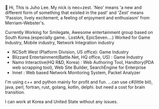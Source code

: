 👋 Hi, This is Juho Lee. My nick is neo+zest. 'Neo' means 'a new and different form of something that existed in the past' and 'Zest' means 'Passion, 	lively excitement; a feeling of enjoyment and enthusiasm' from Merriam-Webster's.

Currently Working for Smilegate, Awesome entertainment group based on South Korea.(especially game.. LostArk, EpicSeven....)
Worked for Game Industry, Mobile industry, Network Integration industry
 - NCSoft West (Platform Division, US office): Game Industry
 - Blizzard Entertainment(Battle.Net, HQ office, US) : Game Industry
 - Namo Interactive(HQ R&D, Korea) : Web Authoring Tool, Handtory(PDA web scrapping tool), Web Site Builder, SearchEngine for Enterprise
 - Innet : Web based Network Monitoring System, Packet Analyzer

I'm using c++ and python mainly for profit and fun.
...can use c#(little bit), java, perl, fortran, rust, golang, kotlin, delphi. but need a cost for brain transition.


I can work at Korea and United State without any issues.
